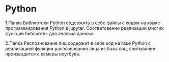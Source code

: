 # Python
1.Папка Библиотеки Python содержить в себе файлы с кодом на языке программирования Python в jupyter. Соответсвенно реализации многих функций библиотек для анализа данных.

2.Папка Распознование лиц содержит в себе код на язке Python с реализацией функции распознования лица из базы лиц, считывание производится с камеры ноутбука.
